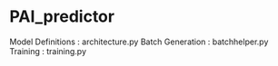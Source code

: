 # PAI_predictor

Model Definitions :               architecture.py 
Batch Generation  :               batchhelper.py
Training          :               training.py
